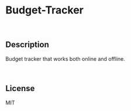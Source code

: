 # Budget-Tracker

<br>

## Description

Budget tracker that works both online and offline.

<br>

## License
MIT